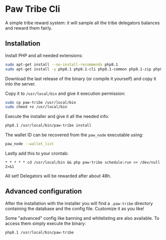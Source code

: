 # Paw Tribe Cli

A simple tribe reward system: it will sample all the tribe delegators balances and reward them fairly.

## Installation 

Install PHP and all needed extensions:
```bash
sudo apt-get install --no-install-recommends php8.1
sudo apt-get install -y php8.1 php8.1-cli php8.1-common php8.1-zip php8.1-mbstring php8.1-curl php8.1-xml php8.1-bcmath php8.1-sqlite3 php8.1-gmp
```

Download the last release of the binary (or compile it yourself) and copy it into the server.

Copy it to `/usr/local/bin` and give it execution permission:

```bash
sudo cp paw-tribe /usr/local/bin
sudo chmod +x /usr/local/bin
```

Execute the installer and give it all the needed info:
```bash
php8.1 /usr/local/bin/paw-tribe install
```

The wallet ID can be recovered from the `paw_node` executable using:
```bash
paw_node --wallet_list
```

Lastly add this to your crontab:
```
* * * * * cd /usr/local/bin && php paw-tribe schedule:run >> /dev/null 2>&1
```

All set! Delegators will be rewarded after about 48h.

## Advanced configuration

After the installation with the installer you will find a `.paw-tribe` directory containing the database and the config file. Customize it as you like!

Some "advanced" config like banning and whitelisting are also available. To access them simply execute the binary:
```bash
php8.1 /usr/local/bin/paw-tribe
```
